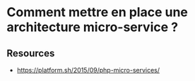 # Comment mettre en place une architecture micro-service ?

## Resources 

- https://platform.sh/2015/09/php-micro-services/
